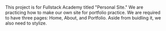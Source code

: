 This project is for Fullstack Academy titled "Personal Site." We are practicing how to make our own site for portfolio practice. We are required to have three pages: Home, About, and Portfolio. Aside from buidling it, we also need to stylize. 
